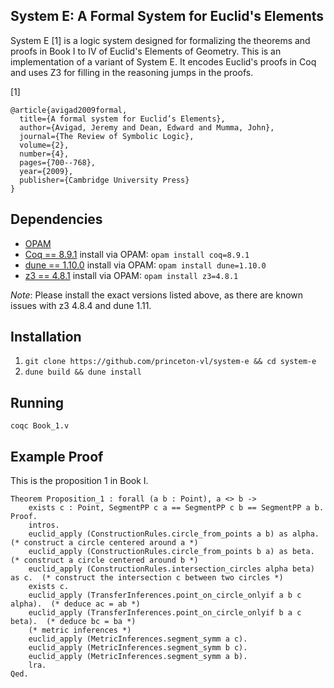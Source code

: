System E: A Formal System for Euclid's Elements
--------------------------------

System E [1] is a logic system designed for formalizing the theorems and proofs in Book I to IV of Euclid's Elements of Geometry. This is an implementation of a variant of System E. It encodes Euclid's proofs in Coq and uses Z3 for filling in the reasoning jumps in the proofs.

[1]
```
@article{avigad2009formal,
  title={A formal system for Euclid’s Elements},
  author={Avigad, Jeremy and Dean, Edward and Mumma, John},
  journal={The Review of Symbolic Logic},
  volume={2},
  number={4},
  pages={700--768},
  year={2009},
  publisher={Cambridge University Press}
}
```

## Dependencies

* [OPAM](https://opam.ocaml.org/)
* [Coq == 8.9.1](https://opam.ocaml.org/packages/coq/) install via OPAM: `opam install coq=8.9.1`
* [dune == 1.10.0](https://opam.ocaml.org/packages/dune/) install via OPAM: `opam install dune=1.10.0`
* [z3 == 4.8.1](https://opam.ocaml.org/packages/z3/z3.4.8.1/) install via OPAM: `opam install z3=4.8.1`

*Note*: Please install the exact versions listed above, as there are known issues with z3 4.8.4 and dune 1.11.

## Installation

1. `git clone https://github.com/princeton-vl/system-e && cd system-e`
1. `dune build && dune install`


## Running

`coqc Book_1.v`


## Example Proof

This is the proposition 1 in Book I.

```coq
Theorem Proposition_1 : forall (a b : Point), a <> b ->
    exists c : Point, SegmentPP c a == SegmentPP c b == SegmentPP a b.
Proof.
    intros.
    euclid_apply (ConstructionRules.circle_from_points a b) as alpha. (* construct a circle centered around a *)
    euclid_apply (ConstructionRules.circle_from_points b a) as beta. (* construct a circle centered around b *)
    euclid_apply (ConstructionRules.intersection_circles alpha beta) as c.  (* construct the intersection c between two circles *)
    exists c.
    euclid_apply (TransferInferences.point_on_circle_onlyif a b c alpha).  (* deduce ac = ab *)
    euclid_apply (TransferInferences.point_on_circle_onlyif b a c beta).  (* deduce bc = ba *) 
    (* metric inferences *)
    euclid_apply (MetricInferences.segment_symm a c).
    euclid_apply (MetricInferences.segment_symm b c).
    euclid_apply (MetricInferences.segment_symm a b).
    lra. 
Qed.

```
